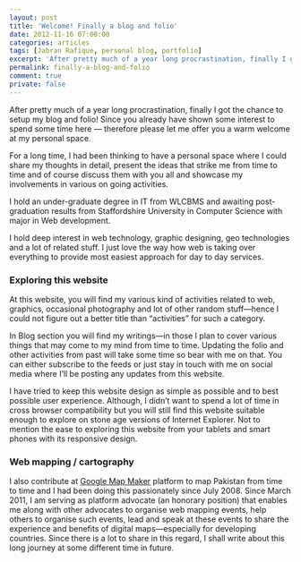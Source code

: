 ```yaml
---
layout: post
title: 'Welcome! Finally a blog and folio'
date: 2012-11-16 07:00:00
categories: articles
tags: [Jabran Rafique, personal blog, portfolio]
excerpt: 'After pretty much of a year long procrastination, finally I got the chance to setup my blog and folio! Since you already have shown some interest to spend some time here — therefore please let me offer you a warm welcome at my personal space.'
permalink: finally-a-blog-and-folio
comment: true
private: false
---
```


After pretty much of a year long procrastination, finally I got the chance to setup my blog and folio! Since you already have shown some interest to spend some time here — therefore please let me offer you a warm welcome at my personal space.

For a long time, I had been thinking to have a personal space where I could share my thoughts in detail, present the ideas that strike me from time to time and of course discuss them with you all and showcase my involvements in various on going activities.

I hold an under-graduate degree in IT from WLCBMS and awaiting post-graduation results from Staffordshire University in Computer Science with major in Web development.

I hold deep interest in web technology, graphic designing, geo technologies and a lot of related stuff. I just love the way how web is taking over everything to provide most easiest approach for day to day services.

### Exploring this website

At this website, you will find my various kind of activities related to web, graphics, occasional photography and lot of other random stuff—hence I could not figure out a better title than “activities” for such a category.

In Blog section you will find my writings—in those I plan to cover various things that may come to my mind from time to time. Updating the folio and other activities from past will take some time so bear with me on that. You can either subscribe to the feeds or just stay in touch with me on social media where I’ll be posting any updates from this website.

I have tried to keep this website design as simple as possible and to best possible user experience. Although, I didn’t want to spend a lot of time in cross browser compatibility but you will still find this website suitable enough to explore on stone age versions of Internet Explorer. Not to mention the ease to exploring this website from your tablets and smart phones with its responsive design.

### Web mapping / cartography

I also contribute at [Google Map Maker](http://mapmaker.google.com/) platform to map Pakistan from time to time and I had been doing this passionately since July 2008. Since March 2011, I am serving as platform advocate (an honorary position) that enables me along with other advocates to organise web mapping events, help others to organise such events, lead and speak at these events to share the experience and benefits of digital maps—especially for developing countries. Since there is a lot to share in this regard, I shall write about this long journey at some different time in future.